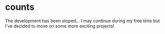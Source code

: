 # counts

The development has been stoped... I may continue during my free time but I've decided to move on some more exciting projects!
